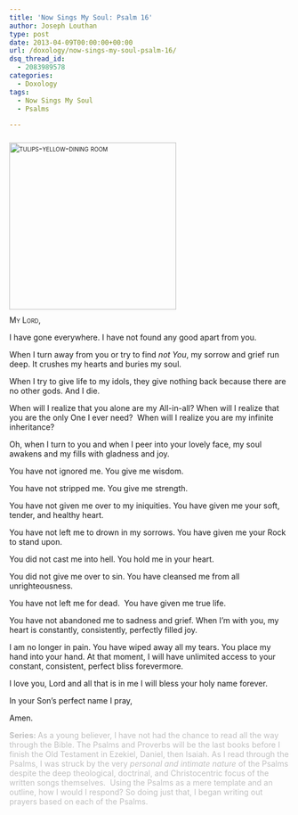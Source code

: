 ```yaml
---
title: 'Now Sings My Soul: Psalm 16'
author: Joseph Louthan
type: post
date: 2013-04-09T00:00:00+00:00
url: /doxology/now-sings-my-soul-psalm-16/
dsq_thread_id:
  - 2083989578
categories:
  - Doxology
tags:
  - Now Sings My Soul
  - Psalms

---
```

<div style="font-variant: small-caps;">
  <a href="https://i0.wp.com/theologic.us/wp-content/uploads/2013/04/tulips-yellow-dining-room.jpg"><img class="alignright size-medium wp-image-1935" style="margin-top: 10px; margin-bottom: 10px;" alt="tulips-yellow-dining room" src="https://i0.wp.com/theologic.us/wp-content/uploads/2013/04/tulips-yellow-dining-room.jpg?resize=300%2C300" width="300" height="300" data-recalc-dims="1" /></a>
</div>

<div style="font-variant: small-caps;">
  My Lord,
</div>

I have gone everywhere. I have not found any good apart from you.

When I turn away from you or try to find _not You_, my sorrow and grief run deep. It crushes my hearts and buries my soul.

When I try to give life to my idols, they give nothing back because there are no other gods. And I die.

When will I realize that you alone are my All-in-all? When will I realize that you are the only One I ever need?  When will I realize you are my infinite inheritance?

Oh, when I turn to you and when I peer into your lovely face, my soul awakens and my fills with gladness and joy.

You have not ignored me. You give me wisdom.

You have not stripped me. You give me strength.

You have not given me over to my iniquities. You have given me your soft, tender, and healthy heart.

You have not left me to drown in my sorrows. You have given me your Rock to stand upon.

You did not cast me into hell. You hold me in your heart.

You did not give me over to sin. You have cleansed me from all unrighteousness.

You have not left me for dead.  You have given me true life.

You have not abandoned me to sadness and grief. When I’m with you, my heart is constantly, consistently, perfectly filled joy.

I am no longer in pain. You have wiped away all my tears. You place my hand into your hand. At that moment, I will have unlimited access to your constant, consistent, perfect bliss forevermore.

I love you, Lord and all that is in me I will bless your holy name forever.

In your Son’s perfect name I pray,

Amen.

<span style="color: #c0c0c0;"><strong>Series: </strong>As a young believer, I have not had the chance to read all the way through the Bible. The Psalms and Proverbs will be the last books before I finish the Old Testament in Ezekiel, Daniel, then Isaiah. As I read through the Psalms, I was struck by the very <em>personal and intimate nature</em> of the Psalms despite the deep theological, doctrinal, and Christocentric focus of the written songs themselves.  Using the Psalms as a mere template and an outline, how I would I respond? So doing just that, I began writing out prayers based on each of the Psalms.</span>